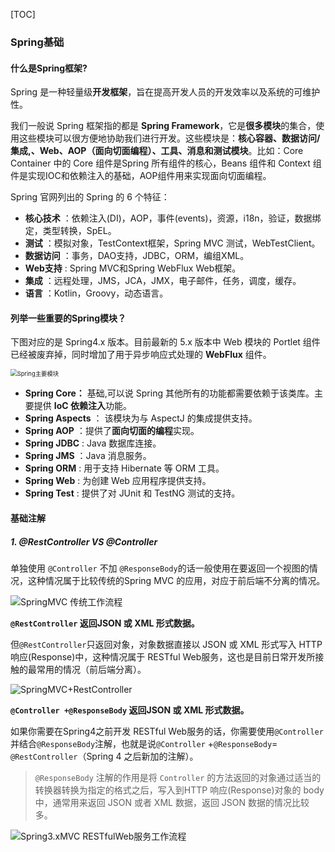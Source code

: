 [TOC]

### Spring基础

#### 什么是Spring框架?

Spring 是一种轻量级**开发框架**，旨在提高开发人员的开发效率以及系统的可维护性。

我们一般说 Spring 框架指的都是 **Spring Framework**，它是**很多模块**的集合，使用这些模块可以很方便地协助我们进行开发。这些模块是：**核心容器、数据访问/集成,、Web、AOP（面向切面编程）、工具、消息和测试模块**。比如：Core Container 中的 Core 组件是Spring 所有组件的核心，Beans 组件和 Context 组件是实现IOC和依赖注入的基础，AOP组件用来实现面向切面编程。

Spring 官网列出的 Spring 的 6 个特征：

- **核心技术** ：依赖注入(DI)，AOP，事件(events)，资源，i18n，验证，数据绑定，类型转换，SpEL。
- **测试** ：模拟对象，TestContext框架，Spring MVC 测试，WebTestClient。
- **数据访问** ：事务，DAO支持，JDBC，ORM，编组XML。
- **Web支持** : Spring MVC和Spring WebFlux Web框架。
- **集成** ：远程处理，JMS，JCA，JMX，电子邮件，任务，调度，缓存。
- **语言** ：Kotlin，Groovy，动态语言。

#### 列举一些重要的Spring模块？

下图对应的是 Spring4.x 版本。目前最新的 5.x 版本中 Web 模块的 Portlet 组件已经被废弃掉，同时增加了用于异步响应式处理的 **WebFlux** 组件。

<img src="https://my-blog-to-use.oss-cn-beijing.aliyuncs.com/2019-6/Spring主要模块.png" alt="Spring主要模块" style="zoom: 67%;" />

- **Spring Core：** 基础,可以说 Spring 其他所有的功能都需要依赖于该类库。主要提供 **IoC 依赖注入**功能。
- **Spring  Aspects** ： 该模块为与 AspectJ 的集成提供支持。
- **Spring AOP** ：提供了**面向切面的编程**实现。
- **Spring JDBC** : Java 数据库连接。
- **Spring JMS** ：Java 消息服务。
- **Spring ORM** : 用于支持 Hibernate 等 ORM 工具。
- **Spring Web** : 为创建 Web 应用程序提供支持。
- **Spring Test** : 提供了对 JUnit 和 TestNG 测试的支持。

#### 基础注解

##### 1. @RestController VS @Controller

单独使用 `@Controller` 不加 `@ResponseBody`的话一般使用在要返回一个视图的情况，这种情况属于比较传统的Spring MVC 的应用，对应于前后端不分离的情况。

![SpringMVC 传统工作流程](https://my-blog-to-use.oss-cn-beijing.aliyuncs.com/2019-7/SpringMVC传统工作流程.png)

**`@RestController` 返回JSON 或 XML 形式数据。**

但`@RestController`只返回对象，对象数据直接以 JSON 或 XML 形式写入 HTTP 响应(Response)中，这种情况属于 RESTful Web服务，这也是目前日常开发所接触的最常用的情况（前后端分离）。

![SpringMVC+RestController](https://my-blog-to-use.oss-cn-beijing.aliyuncs.com/2019-7/SpringMVCRestController.png)

**`@Controller +@ResponseBody` 返回JSON 或 XML 形式数据。**

如果你需要在Spring4之前开发 RESTful Web服务的话，你需要使用`@Controller` 并结合`@ResponseBody`注解，也就是说`@Controller` +`@ResponseBody`= `@RestController`（Spring 4 之后新加的注解）。

> `@ResponseBody` 注解的作用是将 `Controller` 的方法返回的对象通过适当的转换器转换为指定的格式之后，写入到HTTP 响应(Response)对象的 body 中，通常用来返回 JSON 或者 XML 数据，返回 JSON 数据的情况比较多。

![Spring3.xMVC RESTfulWeb服务工作流程](https://my-blog-to-use.oss-cn-beijing.aliyuncs.com/2019-7/Spring3.xMVCRESTfulWeb服务工作流程.png)